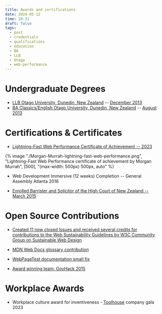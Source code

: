 ```yaml
---
title: Awards and certifications
date: 2024-05-12
time: 18:31
draft: false
tags:
  - post
  - credentials
  - qualifications
  - education
  - BA
  - LLB
  - Otago
  - web-performance
---
```

# Undergraduate Degrees
* [LLB Otago University, Dunedin, New Zealand](https://www.otago.ac.nz/courses/qualifications/llb) -- [December 2013](https://www.odt.co.nz/news/dunedin/university-otago-graduands-december-14-2013)
* [BA Classics/English Otago University, Dunedin, New Zealand](https://www.otago.ac.nz/courses/subjects/clas) -- [August 2013](https://www.odt.co.nz/news/dunedin/university-otago-graduation-17-august-2013-%E2%80%93-3pm-ceremony)
# Certifications & Certificates

* [Lightning-Fast Web Performance Certificate of Achievement -- 2023](https://www.webpagetest.org/learn/lightning-fast-web-performance/)

{% image "./Morgan-Murrah-lightning-fast-web-performance.png", "Lightning-Fast Web Performance certificate of achievement by Morgan Murrah", [500], "(max-width: 500px) 500px, auto" %}

* Web Development Immersive (12 weeks) Completion -- General Assembly Atlanta 2016

* [Enrolled Barrister and Solicitor of the High Court of New Zealand -- March 2015](https://www.lawsociety.org.nz/starting-as-a-lawyer/admitted-but-no-practising-certificate/)

# Open Source Contributions

* [Created 11 now closed Issues and received several credits for contributions to the Web Sustainability Guidelines by W3C Community Group on Sustainable Web Design](https://github.com/w3c/sustyweb/issues?q=is%3Aissue+author%3Aairbr+is%3Aclosed+)

* [MDN Web Docs glossary contribution](https://github.com/mdn/content/pull/24346#issuecomment-1493051463)

* [WebPageTest documentation small fix](https://github.com/WPO-Foundation/webpagetest-docs/pull/81)

* [Award winning team: GovHack 2015](https://www.odt.co.nz/news/dunedin/dunedin-website-team-wins-nationwide-competition)
# Workplace Awards

* Workplace culture award for inventiveness - [Toolhouse](https://toolhouse.com) company gala 2023